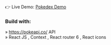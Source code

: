 👉 Live Demo: <a href='https://pokemon-api-react-zeta.vercel.app/'>Pokedex Demo</a>

<h3>Build with:</h3>

» https://pokeapi.co/ API <br/>
» React JS , Context , React router 6 , React icons
